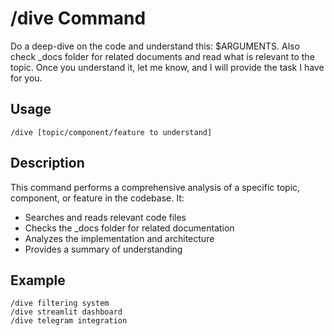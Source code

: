# /dive Command

Do a deep-dive on the code and understand this: $ARGUMENTS. Also check _docs folder for related documents and read what is relevant to the topic. Once you understand it, let me know, and I will provide the task I have for you.

## Usage
```
/dive [topic/component/feature to understand]
```

## Description
This command performs a comprehensive analysis of a specific topic, component, or feature in the codebase. It:
- Searches and reads relevant code files
- Checks the _docs folder for related documentation
- Analyzes the implementation and architecture
- Provides a summary of understanding

## Example
```
/dive filtering system
/dive streamlit dashboard
/dive telegram integration
```